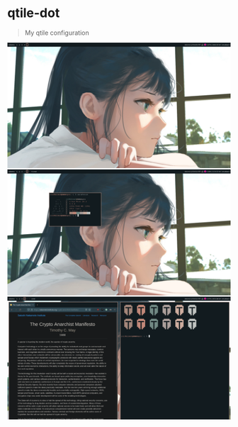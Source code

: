 
# qtile-dot

> My qtile configuration

![screenshot_0](preview/qtile_pywal_0.png)
![screenshot_1](preview/qtile_pywal_1.png)
![screenshot_2](preview/qtile_pywal_2.png)
